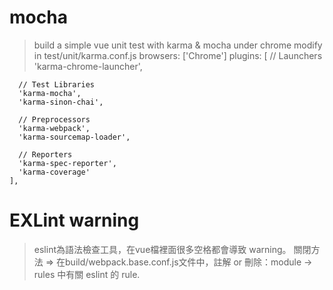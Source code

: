 # mocha

> build a simple vue unit test with karma & mocha under chrome
> modify in test/unit/karma.conf.js
> browsers: ['Chrome']
> plugins: [
      // Launchers
      'karma-chrome-launcher',

      // Test Libraries
      'karma-mocha',
      'karma-sinon-chai',

      // Preprocessors
      'karma-webpack',
      'karma-sourcemap-loader',

      // Reporters
      'karma-spec-reporter',
      'karma-coverage'
    ],

# EXLint warning
> eslint為語法檢查工具，在vue檔裡面很多空格都會導致 warning。
> 關閉方法 => 在build/webpack.base.conf.js文件中，註解 or 刪除：module -> rules 中有關 eslint 的 rule.


